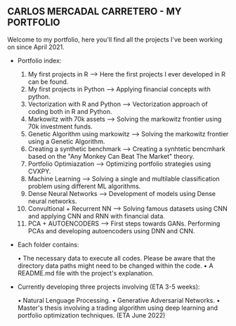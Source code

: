   ## CARLOS MERCADAL CARRETERO - MY PORTFOLIO

Welcome to my portfolio, here you'll find all the projects I've been working on since April 2021. 

- Portfolio index:
    
    1) My first projects in R --> Here the first projects I ever developed in R can be found. 
    2) My first projects in Python --> Applying financial concepts with python.  
    3) Vectorization with R and Python --> Vectorization approach of coding both in R and Python. 
    4) Markowitz with 70k assets --> Solving the markowitz frontier using 70k investment funds. 
    5) Genetic Algorithm using markowitz --> Solving the markowitz frontier using a Genetic Algorithm.
    6) Creating a synthetic benchmark --> Creating a synhtetic bencmhark based on the "Any Monkey Can Beat The Market" theory. 
    7) Portfolio Optimiazation --> Optimizing portfolio strategies using CVXPY. 
    8) Machine Learning --> Solving a single and multilable classification problem using different ML algorithms. 
    9) Dense Neural Networks --> Development of models using Dense neural networks. 
    10) Convultional + Recurrent NN --> Solving famous datasets using CNN and applying CNN and RNN with financial data. 
    11) PCA + AUTOENCODERS --> First steps towards GANs. Performing PCAs and developing autoencoders using DNN and CNN.

- Each folder contains:

    • The necessary data to execute all codes. Please be aware that the directory data paths might need to be changed within the code. 
    • A README.md file with the project's explanation. 

- Currently developing three projects involving (ETA 3-5 weeks):

    • Natural Lenguage Processing.
    • Generative Adversarial Networks.
    • Master's thesis involving a trading algorithm using deep learning and portfolio optimization techniques. (ETA June 2022)

    
    
    
